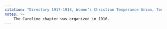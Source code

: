 ```yaml
---
citation: "Directory 1917-1918, Women's Christian Temperance Union, Tompkins County, New York, p9. Tompkins County History Center"
notes: >-
    The Caroline chapter was organized in 1916.
---
```


